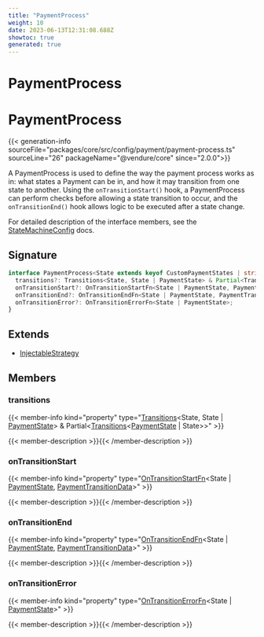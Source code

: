 ```yaml
---
title: "PaymentProcess"
weight: 10
date: 2023-06-13T12:31:08.688Z
showtoc: true
generated: true
---
```

<!-- This file was generated from the Vendure source. Do not modify. Instead, re-run the "docs:build" script -->

# PaymentProcess
<div class="symbol">


# PaymentProcess

{{< generation-info sourceFile="packages/core/src/config/payment/payment-process.ts" sourceLine="26" packageName="@vendure/core" since="2.0.0">}}

A PaymentProcess is used to define the way the payment process works as in: what states a Payment can be
in, and how it may transition from one state to another. Using the `onTransitionStart()` hook, a
PaymentProcess can perform checks before allowing a state transition to occur, and the `onTransitionEnd()`
hook allows logic to be executed after a state change.

For detailed description of the interface members, see the <a href='/typescript-api/state-machine/state-machine-config#statemachineconfig'>StateMachineConfig</a> docs.

## Signature

```TypeScript
interface PaymentProcess<State extends keyof CustomPaymentStates | string> extends InjectableStrategy {
  transitions?: Transitions<State, State | PaymentState> & Partial<Transitions<PaymentState | State>>;
  onTransitionStart?: OnTransitionStartFn<State | PaymentState, PaymentTransitionData>;
  onTransitionEnd?: OnTransitionEndFn<State | PaymentState, PaymentTransitionData>;
  onTransitionError?: OnTransitionErrorFn<State | PaymentState>;
}
```
## Extends

 * <a href='/typescript-api/common/injectable-strategy#injectablestrategy'>InjectableStrategy</a>


## Members

### transitions

{{< member-info kind="property" type="<a href='/typescript-api/state-machine/transitions#transitions'>Transitions</a>&#60;State, State | <a href='/typescript-api/payment/payment-state#paymentstate'>PaymentState</a>&#62; &#38; Partial&#60;<a href='/typescript-api/state-machine/transitions#transitions'>Transitions</a>&#60;<a href='/typescript-api/payment/payment-state#paymentstate'>PaymentState</a> | State&#62;&#62;"  >}}

{{< member-description >}}{{< /member-description >}}

### onTransitionStart

{{< member-info kind="property" type="<a href='/typescript-api/state-machine/state-machine-config#ontransitionstartfn'>OnTransitionStartFn</a>&#60;State | <a href='/typescript-api/payment/payment-state#paymentstate'>PaymentState</a>, <a href='/typescript-api/payment/payment-transition-data#paymenttransitiondata'>PaymentTransitionData</a>&#62;"  >}}

{{< member-description >}}{{< /member-description >}}

### onTransitionEnd

{{< member-info kind="property" type="<a href='/typescript-api/state-machine/state-machine-config#ontransitionendfn'>OnTransitionEndFn</a>&#60;State | <a href='/typescript-api/payment/payment-state#paymentstate'>PaymentState</a>, <a href='/typescript-api/payment/payment-transition-data#paymenttransitiondata'>PaymentTransitionData</a>&#62;"  >}}

{{< member-description >}}{{< /member-description >}}

### onTransitionError

{{< member-info kind="property" type="<a href='/typescript-api/state-machine/state-machine-config#ontransitionerrorfn'>OnTransitionErrorFn</a>&#60;State | <a href='/typescript-api/payment/payment-state#paymentstate'>PaymentState</a>&#62;"  >}}

{{< member-description >}}{{< /member-description >}}


</div>
